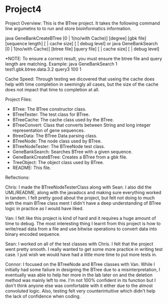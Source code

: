 # Project4

Project Overview:
This is the BTree project. It takes the following command line argumetns to to run and store bioinformatics information.

java GeneBankCreateBTree [0 | 1(no/with Cache)] [degree] [gbk file] [sequence length] [ | cache size] [ | debug level]
or
java GeneBankSearch [0 | 1(no/with Cache)] [btree file] [query file] [ | cache size] [ | debug level]

*NOTE: To ensure a correct result, you must ensure the btree file and query length are matching. 
Example: java GeneBankSearch 1 test1.gbk.btree.data.3.2 query3 100 1

Cache Speed:
Through testing we dicovered that useing the cache does help with time completion in seemingly all cases, but the size of the cache does not impact that time to completion at all.

Project Files:
- BTree: The BTree constructor class.
- BTreeTester: The test class for BTree.
- BTreeCache: The cache class used by the BTree.
- BTreeConvert: Class that converts between String and long integer representation of gene sequences.
- BtreeData: The BTree Data parsing class.
- BTreeNode: The node class used by BTree.
- BTreeNodeTester: The BTreeNode test class.
- GeneBankSearch: Searches BTree with a given sequence.
- GeneBankCreateBTree: Creates a BTree from a gbk file.
- TreeObject: The object class used by BTree.
- README: This file.

Reflections:

Chris: 
I made the BTreeNodeTesterClass along with Sean. I also did the UML/README, along with the javadocs and making sure everything worked in tandem. I felt pretty good about the project, but felt not doing to much with the main BTree class ment I didn't have a deep understanding of BTree logic in practice as I would have liked.

Van:
I felt like this project is kind of hard and it requires a huge amount of time to debug. The most interesting thing I learnt from this project is how to write/read data from a file and use bitwise operations to convert data into binary encoded sequence.

Sean: I worked on all of the test classes with Chris. I felt that the project went pretty smooth. I really wanted to get some more practice in writing test case. I just wish we would have had a little more time to put more tests in. 

Connor:  I focused on the BTreeNode and BTree classes with Van.  While I initially had some failure in designing the BTree due to a misinterpretation, I eventually was able to help her more in the lab later on and the deletion method was mainly left to me.  I'm not 100% confident in its function but I don't think anyone else was comfortable with it either due to the almost convoluted logic.  Also, testing felt very counterintuitive which didn't help the lack of confidence when coding.
